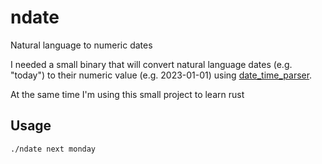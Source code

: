 # ndate
Natural language to numeric dates

I needed a small binary that will convert natural language dates (e.g. "today") to their numeric value (e.g. 2023-01-01) using [date_time_parser](https://docs.rs/date_time_parser/0.2.0/date_time_parser/).

At the same time I'm using this small project to learn rust


## Usage

`./ndate next monday`

